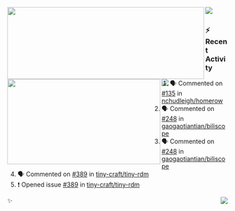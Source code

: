 <p>
  <p>
  <img align="left" width="450" height="165" src="https://github-readme-stats-git-masterrstaa-rickstaa.vercel.app/api?username=lowking&bg_color=0D1116&theme=synthwave&show_icons=true&hide_border=true&line_height=20&title_color=4E7C65&icon_color=555&show_owner=true&text_color=777&count_private=true"/>
  </p>
  <p>
  <img align="left" width="350" height="195" src="https://github-readme-stats-git-masterrstaa-rickstaa.vercel.app/api/top-langs/?layout=compact&username=lowking&bg_color=0D1116&theme=synthwave&show_icons=true&hide_border=true&line_height=20&title_color=4E7C65&icon_color=555&show_owner=true&text_color=777&hide&langs_count=4"/>
  </p>
  <p>
    <a align="left" href="https://t.me/Violettoy_bot"><img src="https://img.shields.io/badge/Telegram-%2352A4DB.svg?&style=social&logo=telegram&logoColor=52A4DB" /></a>&nbsp;&nbsp;
<!--     <img align="left" src="https://github.com/lowking/lowking/workflows/Waka%20Readme/badge.svg" />&nbsp;&nbsp; -->
    <img align="left" src="https://github.com/lowking/lowking/workflows/Activity%20Readme/badge.svg" />
  </p>
</p>

### :zap: Recent Activity

<!--START_SECTION:activity-->
1. 🗣 Commented on [#135](https://github.com/nchudleigh/homerow/issues/135#issuecomment-2490109920) in [nchudleigh/homerow](https://github.com/nchudleigh/homerow)
2. 🗣 Commented on [#248](https://github.com/gaogaotiantian/biliscope/issues/248#issuecomment-2482532001) in [gaogaotiantian/biliscope](https://github.com/gaogaotiantian/biliscope)
3. 🗣 Commented on [#248](https://github.com/gaogaotiantian/biliscope/issues/248#issuecomment-2482516446) in [gaogaotiantian/biliscope](https://github.com/gaogaotiantian/biliscope)
4. 🗣 Commented on [#389](https://github.com/tiny-craft/tiny-rdm/issues/389#issuecomment-2472470772) in [tiny-craft/tiny-rdm](https://github.com/tiny-craft/tiny-rdm)
5. ❗ Opened issue [#389](https://github.com/tiny-craft/tiny-rdm/issues/389) in [tiny-craft/tiny-rdm](https://github.com/tiny-craft/tiny-rdm)
<!--END_SECTION:activity-->

✨<img align="right" src="http://profile-counter.glitch.me/lowking/count.svg"/>
